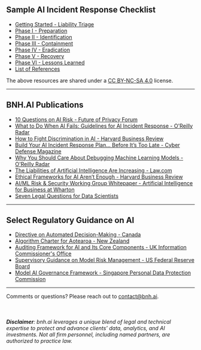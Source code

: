 ## Sample AI Incident Response Checklist

* [Getting Started - Liability Triage](bnh.ai-AI-IR-Checklist-Liability-Triage.pdf)<br>
* [Phase I - Preparation](bnh.ai-AI-IR-Checklist-Preparation.pdf)<br>
* [Phase II - Identification](bnh.ai-AI-IR-Checklist-Identification.pdf)<br>
* [Phase III - Containment](bnh.ai-AI-IR-Checklist-Containment.pdf)<br>
* [Phase IV - Eradication](bnh.ai-AI-IR-Checklist-Eradication.pdf)<br>
* [Phase V - Recovery](bnh.ai-AI-IR-Checklist-Recovery.pdf)<br>
* [Phase VI - Lessons Learned](bnh.ai-AI-IR-Checklist-Lessons-Learned.pdf)<br>
* [List of References](bnh.ai-AI-IR-Checklist-References.pdf)<br>


The above resources are shared under a [CC BY-NC-SA 4.0](https://creativecommons.org/licenses/by-nc-sa/4.0/) license. 

***

## BNH.AI Publications


* [10 Questions on AI Risk - Future of Privacy Forum](https://fpf.org/wp-content/uploads/2020/06/Ten-Questions-on-AI-Risk-FPF.pdf) 
* [What to Do When AI Fails: Guidelines for AI Incident Response - O'Reilly Radar](https://www.oreilly.com/radar/what-to-do-when-ai-fails/)
* [How to Fight Discrimination in AI - Harvard Business Review](https://hbr.org/2020/08/how-to-fight-discrimination-in-ai)
* [Build Your AI Incident Response Plan… Before It’s Too Late - Cyber Defense Magazine](https://www.cyberdefensemagazine.com/build-your-ai-incident-response-plan/)
* [Why You Should Care About Debugging Machine Learning Models - O'Reilly Radar](https://www.oreilly.com/radar/why-you-should-care-about-debugging-machine-learning-models/)
* [The Liabilities of Artificial Intelligence Are Increasing - Law.com](https://www.law.com/legaltechnews/2020/06/15/the-liabilities-of-artificial-intelligence-are-increasing/)
* [Ethical Frameworks for AI Aren’t Enough - Harvard Business Review](https://hbr.org/2020/11/ethical-frameworks-for-ai-arent-enough)
* [AI/ML Risk & Security Working Group Whitepaper - Artificial Intelligence for Business at Wharton](https://ai.wharton.upenn.edu/artificial-intelligence-risk-governance/)
* [Seven Legal Questions for Data Scientists](https://www.oreilly.com/radar/seven-legal-questions-for-data-scientists/)

***

## Select Regulatory Guidance on AI

* [Directive on Automated Decision-Making - Canada](https://www.tbs-sct.gc.ca/pol/doc-eng.aspx?id=32592)
* [Algorithm Charter for Aotearoa - New Zealand](https://data.govt.nz/assets/data-ethics/algorithm/Algorithm-Charter-2020_Final-English-1.pdf)
* [Auditing Framework for AI and Its Core Components - UK Information Commissioner's Office](https://ico.org.uk/about-the-ico/news-and-events/ai-blog-an-overview-of-the-auditing-framework-for-artificial-intelligence-and-its-core-components/)
* [Supervisory Guidance on Model Risk Management - US Federal Reserve Board](https://www.federalreserve.gov/supervisionreg/srletters/sr1107a1.pdf)
* [Model AI Governance Framework - Singapore Personal Data Protection Commission](https://www.pdpc.gov.sg/Help-and-Resources/2020/01/Model-AI-Governance-Framework)


***

Comments or questions? Please reach out to [contact@bnh.ai](mailto:contact@bnh.ai). 
<br>
<br>
<br>
<br>
<i><b>Disclaimer</b>: bnh.ai leverages a unique blend of legal and technical expertise to protect and advance clients’ data, analytics, and AI investments. Not all firm personnel, including named partners, are authorized to practice law.</i> 

